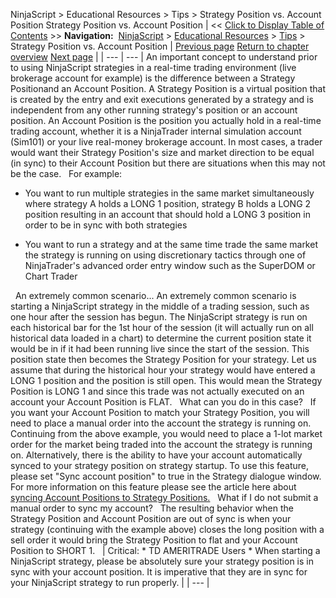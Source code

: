 ﻿
NinjaScript > Educational Resources > Tips > Strategy Position vs. Account Position
Strategy Position vs. Account Position
| << [Click to Display Table of Contents](strategy_position_vs__account_.md) >> **Navigation:**     [NinjaScript](ninjascript.md) > [Educational Resources](educational_resources.md) > [Tips](tips.md) > Strategy Position vs. Account Position | [Previous page](referencing_the_correct_bar.md) [Return to chapter overview](tips.md) [Next page](traceorders2.md) |
| --- | --- |
An important concept to understand prior to using NinjaScript strategies in a real-time trading environment (live brokerage account for example) is the difference between a Strategy Positionand an Account Position. A Strategy Position is a virtual position that is created by the entry and exit executions generated by a strategy and is independent from any other running strategy's position or an account position. An Account Position is the position you actually hold in a real-time trading account, whether it is a NinjaTrader internal simulation account (Sim101) or your live real-money brokerage account. In most cases, a trader would want their Strategy Position's size and market direction to be equal (in sync) to their Account Position but there are situations when this may not be the case.
 
For example:
- You want to run multiple strategies in the same market simultaneously where strategy A holds a LONG 1 position, strategy B holds a LONG 2 position resulting in an account that should hold a LONG 3 position in order to be in sync with both strategies

- You want to run a strategy and at the same time trade the same market the strategy is running on using discretionary tactics through one of NinjaTrader's advanced order entry window such as the SuperDOM or Chart Trader

 
An extremely common scenario...
An extremely common scenario is starting a NinjaScript strategy in the middle of a trading session, such as one hour after the session has begun. The NinjaScript strategy is run on each historical bar for the 1st hour of the session (it will actually run on all historical data loaded in a chart) to determine the current position state it would be in if it had been running live since the start of the session. This position state then becomes the Strategy Position for your strategy. Let us assume that during the historical hour your strategy would have entered a LONG 1 position and the position is still open. This would mean the Strategy Position is LONG 1 and since this trade was not actually executed on an account your Account Position is FLAT.
 
What can you do in this case?
 
If you want your Account Position to match your Strategy Position, you will need to place a manual order into the account the strategy is running on. Continuing from the above example, you would need to place a 1-lot market order for the market being traded into the account the strategy is running on. Alternatively, there is the ability to have your account automatically synced to your strategy position on strategy startup. To use this feature, please set "Sync account position" to true in the Strategy dialogue window. For more information on this feature please see the article here about [syncing Account Positions to Strategy Position](syncing_account_positions.md)[s.](http://www.ninjatrader.com/support/helpGuides/nt7/syncing_account_positions.md)
 
What if I do not submit a manual order to sync my account?
 
The resulting behavior when the Strategy Position and Account Position are out of sync is when your strategy (continuing with the example above) closes the long position with a sell order it would bring the Strategy Position to flat and your Account Position to SHORT 1.
 
| Critical: * TD AMERITRADE Users * When starting a NinjaScript strategy, please be absolutely sure your strategy position is in sync with your account position. It is imperative that they are in sync for your NinjaScript strategy to run properly. |
| --- |
